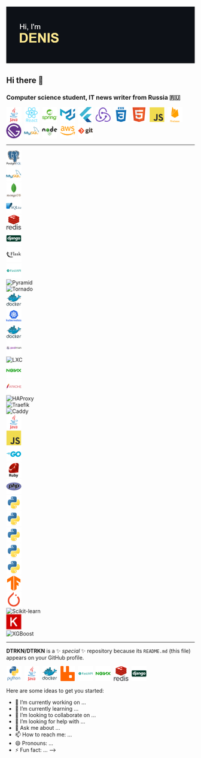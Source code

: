 ![](https://github.com/DTRKN/DTRKN/blob/main/download.png) 

## Hi there 👋
### Computer science student, IT news writer from Russia 🇷🇺

<div>
  <img src="https://github.com/devicons/devicon/blob/master/icons/java/java-original-wordmark.svg" title="Java" alt="Java" width="40" height="40"/>&nbsp;
  <img src="https://github.com/devicons/devicon/blob/master/icons/react/react-original-wordmark.svg" title="React" alt="React" width="40" height="40"/>&nbsp;
  <img src="https://github.com/devicons/devicon/blob/master/icons/spring/spring-original-wordmark.svg" title="Spring" alt="Spring" width="40" height="40"/>&nbsp;
  <img src="https://github.com/devicons/devicon/blob/master/icons/materialui/materialui-original.svg" title="Material UI" alt="Material UI" width="40" height="40"/>&nbsp;
  <img src="https://github.com/devicons/devicon/blob/master/icons/flutter/flutter-original.svg" title="Flutter" alt="Flutter" width="40" height="40"/>&nbsp;
  <img src="https://github.com/devicons/devicon/blob/master/icons/redux/redux-original.svg" title="Redux" alt="Redux " width="40" height="40"/>&nbsp;
  <img src="https://github.com/devicons/devicon/blob/master/icons/css3/css3-plain-wordmark.svg"  title="CSS3" alt="CSS" width="40" height="40"/>&nbsp;
  <img src="https://github.com/devicons/devicon/blob/master/icons/html5/html5-original.svg" title="HTML5" alt="HTML" width="40" height="40"/>&nbsp;
  <img src="https://github.com/devicons/devicon/blob/master/icons/javascript/javascript-original.svg" title="JavaScript" alt="JavaScript" width="40" height="40"/>&nbsp;
  <img src="https://github.com/devicons/devicon/blob/master/icons/firebase/firebase-plain-wordmark.svg" title="Firebase" alt="Firebase" width="40" height="40"/>&nbsp;
  <img src="https://github.com/devicons/devicon/blob/master/icons/gatsby/gatsby-original.svg" title="Gatsby"  alt="Gatsby" width="40" height="40"/>&nbsp;
  <img src="https://github.com/devicons/devicon/blob/master/icons/mysql/mysql-original-wordmark.svg" title="MySQL"  alt="MySQL" width="40" height="40"/>&nbsp;
  <img src="https://github.com/devicons/devicon/blob/master/icons/nodejs/nodejs-original-wordmark.svg" title="NodeJS" alt="NodeJS" width="40" height="40"/>&nbsp;
  <img src="https://github.com/devicons/devicon/blob/master/icons/amazonwebservices/amazonwebservices-plain-wordmark.svg" title="AWS" alt="AWS" width="40" height="40"/>&nbsp;
  <img src="https://github.com/devicons/devicon/blob/master/icons/git/git-original-wordmark.svg" title="Git" **alt="Git" width="40" height="40"/>
</div>

____________________________________________________________
<!-- Базы данных -->
<div>
    <img src="https://github.com/devicons/devicon/blob/master/icons/postgresql/postgresql-original-wordmark.svg" title="PostgreSQL" alt="PostgreSQL" width="40" height="40"/>
</div>
<div>
    <img src="https://github.com/devicons/devicon/blob/master/icons/mysql/mysql-original-wordmark.svg" title="MySQL" alt="MySQL" width="40" height="40"/>
</div>
<div>
    <img src="https://github.com/devicons/devicon/blob/master/icons/mongodb/mongodb-original-wordmark.svg" title="MongoDB" alt="MongoDB" width="40" height="40"/>
</div>
<div>
    <img src="https://github.com/devicons/devicon/blob/master/icons/sqlite/sqlite-original-wordmark.svg" title="SQLite" alt="SQLite" width="40" height="40"/>
</div>
<div>
    <img src="https://github.com/devicons/devicon/blob/master/icons/redis/redis-original-wordmark.svg" title="Redis" alt="Redis" width="40" height="40"/>
</div>

<!-- Все фреймворки -->
<div>
    <img src="https://github.com/devicons/devicon/blob/master/icons/django/django-original.svg" title="Django" alt="Django" width="40" height="40"/>
</div>
<div>
    <img src="https://github.com/devicons/devicon/blob/master/icons/flask/flask-original-wordmark.svg" title="Flask" alt="Flask" width="40" height="40"/>
</div>
<div>
    <img src="https://github.com/devicons/devicon/blob/master/icons/fastapi/fastapi-original-wordmark.svg" title="FastAPI" alt="FastAPI" width="40" height="40"/>
</div>
<div>
    <img src="https://github.com/devicons/devicon/blob/master/icons/pyramid/pyramid-original-wordmark.svg" title="Pyramid" alt="Pyramid" width="40" height="40"/>
</div>
<div>
    <img src="https://github.com/devicons/devicon/blob/master/icons/tornado/tornado-original-wordmark.svg" title="Tornado" alt="Tornado" width="40" height="40"/>
</div>

<!-- Контейнеризация -->
<div>
    <img src="https://github.com/devicons/devicon/blob/master/icons/docker/docker-original-wordmark.svg" title="Docker" alt="Docker" width="40" height="40"/>
</div>
<div>
    <img src="https://github.com/devicons/devicon/blob/master/icons/kubernetes/kubernetes-plain-wordmark.svg" title="Kubernetes" alt="Kubernetes" width="40" height="40"/>
</div>
<div>
    <img src="https://github.com/devicons/devicon/blob/master/icons/docker/docker-original-wordmark.svg" title="Docker Compose" alt="Docker Compose" width="40" height="40"/>
</div>
<div>
    <img src="https://github.com/devicons/devicon/blob/master/icons/podman/podman-original-wordmark.svg" title="Podman" alt="Podman" width="40" height="40"/>
</div>
<div>
    <img src="https://github.com/devicons/devicon/blob/master/icons/lxc/lxc-original-wordmark.svg" title="LXC" alt="LXC" width="40" height="40"/>
</div>

<!-- Управление серверами -->
<div>
    <img src="https://github.com/devicons/devicon/blob/master/icons/nginx/nginx-original.svg" title="NGINX" alt="NGINX" width="40" height="40"/>
</div>
<div>
    <img src="https://github.com/devicons/devicon/blob/master/icons/apache/apache-original-wordmark.svg" title="Apache" alt="Apache" width="40" height="40"/>
</div>
<div>
    <img src="https://github.com/devicons/devicon/blob/master/icons/haproxy/haproxy-original-wordmark.svg" title="HAProxy" alt="HAProxy" width="40" height="40"/>
</div>
<div>
    <img src="https://github.com/devicons/devicon/blob/master/icons/traefik/traefik-original-wordmark.svg" title="Traefik" alt="Traefik" width="40" height="40"/>
</div>
<div>
    <img src="https://github.com/devicons/devicon/blob/master/icons/caddy/caddy-original-wordmark.svg" title="Caddy" alt="Caddy" width="40" height="40"/>
</div>

<!-- Языки программирования, кроме Python, Backend ЯП-ния -->
<div>
    <img src="https://github.com/devicons/devicon/blob/master/icons/java/java-original-wordmark.svg" title="Java" alt="Java" width="40" height="40"/>
</div>
<div>
    <img src="https://github.com/devicons/devicon/blob/master/icons/javascript/javascript-original.svg" title="JavaScript (Node.js)" alt="JavaScript (Node.js)" width="40" height="40"/>
</div>
<div>
    <img src="https://github.com/devicons/devicon/blob/master/icons/go/go-original-wordmark.svg" title="Go" alt="Go" width="40" height="40"/>
</div>
<div>
    <img src="https://github.com/devicons/devicon/blob/master/icons/ruby/ruby-original-wordmark.svg" title="Ruby" alt="Ruby" width="40" height="40"/>
</div>
<div>
    <img src="https://github.com/devicons/devicon/blob/master/icons/php/php-original.svg" title="PHP" alt="PHP" width="40" height="40"/>
</div>

<!-- Телеграмм библиотеки -->
<div>
    <img src="https://github.com/devicons/devicon/blob/master/icons/python/python-original.svg" title="python-telegram-bot" alt="python-telegram-bot" width="40" height="40"/>
</div>
<div>
    <img src="https://github.com/devicons/devicon/blob/master/icons/python/python-original.svg" title="aiogram" alt="aiogram" width="40" height="40"/>
</div>
<div>
    <img src="https://github.com/devicons/devicon/blob/master/icons/python/python-original.svg" title="telebot" alt="telebot" width="40" height="40"/>
</div>
<div>
    <img src="https://github.com/devicons/devicon/blob/master/icons/python/python-original.svg" title="telethon" alt="telethon" width="40" height="40"/>
</div>
<div>
    <img src="https://github.com/devicons/devicon/blob/master/icons/python/python-original.svg" title="pyrogram" alt="pyrogram" width="40" height="40"/>
</div>

<!-- ML (Machine Learning) -->
<div>
    <img src="https://github.com/devicons/devicon/blob/master/icons/tensorflow/tensorflow-original.svg" title="TensorFlow" alt="TensorFlow" width="40" height="40"/>
</div>
<div>
    <img src="https://github.com/devicons/devicon/blob/master/icons/pytorch/pytorch-original.svg" title="PyTorch" alt="PyTorch" width="40" height="40"/>
</div>
<div>
    <img src="https://github.com/devicons/devicon/blob/master/icons/scikit-learn/scikit-learn-original.svg" title="Scikit-learn" alt="Scikit-learn" width="40" height="40"/>
</div>
<div>
    <img src="https://github.com/devicons/devicon/blob/master/icons/keras/keras-original.svg" title="Keras" alt="Keras" width="40" height="40"/>
</div>
<div>
    <img src="https://github.com/devicons/devicon/blob/master/icons/xgboost/xgboost-original.svg" title="XGBoost" alt="XGBoost" width="40" height="40"/>
</div>


____________________________________________________________

**DTRKN/DTRKN** is a ✨ _special_ ✨ repository because its `README.md` (this file) appears on your GitHub profile.

<div>
  <img src="https://github.com/devicons/devicon/blob/master/icons/python/python-original-wordmark.svg" title="Python" alt="Python" width="40" height="40"/>&nbsp;
  <img src="https://github.com/devicons/devicon/blob/master/icons/java/java-original-wordmark.svg" title="Java" alt="Java" width="40" height="40"/>&nbsp;
  <img src="https://github.com/devicons/devicon/blob/master/icons/docker/docker-original-wordmark.svg" title="Docker" alt="Docker" width="40" height="40"/>&nbsp;
  <img src="https://github.com/devicons/devicon/blob/master/icons/rabbitmq/rabbitmq-original.svg" title="RabbitMQ" alt="RabbitMQ" width="40" height="40"/>&nbsp;
  <img src="https://github.com/devicons/devicon/blob/master/icons/fastapi/fastapi-original-wordmark.svg" title="FASTAPI" alt="FASTAPI" width="40" height="40"/>&nbsp;
  <img src="https://github.com/devicons/devicon/blob/master/icons/nginx/nginx-original.svg" title="NGINX" alt="NGINX" width="40" height="40"/>&nbsp;
  <img src="https://github.com/devicons/devicon/blob/master/icons/redis/redis-original-wordmark.svg" title="Redis" alt="Redis" width="40" height="40"/>&nbsp;
  <img src="https://github.com/devicons/devicon/blob/master/icons/django/django-original.svg" title="Django" alt="Django" width="40" height="40"/>&nbsp;
</div>



Here are some ideas to get you started:

- 🔭 I’m currently working on ...
- 🌱 I’m currently learning ...
- 👯 I’m looking to collaborate on ...
- 🤔 I’m looking for help with ...
- 💬 Ask me about ...
- 📫 How to reach me: ...
- 😄 Pronouns: ...
- ⚡ Fun fact: ...
-->
